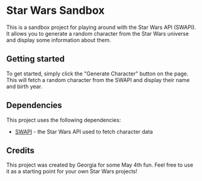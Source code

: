 # Star Wars Sandbox

This is a sandbox project for playing around with the Star Wars API (SWAPI). It allows you to generate a random character from the Star Wars universe and display some information about them.

## Getting started

To get started, simply click the "Generate Character" button on the page. This will fetch a random character from the SWAPI and display their name and birth year.

## Dependencies

This project uses the following dependencies:

- [SWAPI](https://swapi.dev/) - the Star Wars API used to fetch character data

## Credits

This project was created by Georgia for some May 4th fun. Feel free to use it as a starting point for your own Star Wars projects!
